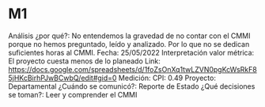 # M1

Análisis ¿por qué?: No entendemos la gravedad de no contar con el CMMI porque no hemos preguntado, leído y analizado. Por lo que no se dedican suficientes horas al CMMI.
Fecha: 25/05/2022
Interpretación valor métrica: El proyecto cuesta menos de lo planeado
Link: https://docs.google.com/spreadsheets/d/1foZsOnXq1twLZVN0pgKcWsRkF85jHKcBirhPJwBCwbQ/edit#gid=0
Medición: CPI: 0.49
Proyecto: Departamental
¿Cuándo se comunicó?: Reporte de Estado
¿Qué decisiones se toman?: Leer y comprender el CMMI